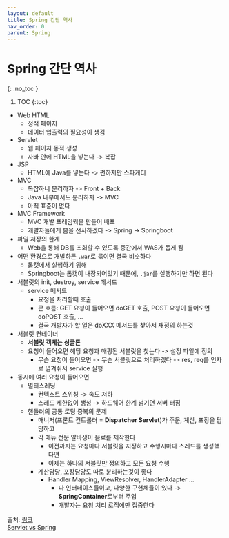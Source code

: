 ```yaml
---
layout: default
title: Spring 간단 역사
nav_order: 0
parent: Spring
---
```


# Spring 간단 역사
{: .no_toc }

1. TOC
{:toc}

- Web HTML
  - 정적 페이지
  - 데이터 입출력의 필요성이 생김
- Servlet
  - 웹 페이지 동적 생성
  - 자바 안에 HTML을 넣는다 -> 복잡
- JSP
  - HTML에 Java를 넣는다 -> 편하지만 스파게티
- MVC
  - 복잡하니 분리하자 -> Front + Back
  - Java 내부에서도 분리하자 -> MVC
  - 아직 표준이 없다
- MVC Framework
  - MVC 개발 프레임웍을 만들어 배포
  - 개발자들에게 봄을 선사하겠다 -> Spring -> Springboot
- 파일 저장의 한계
  - Web을 통해 DB를 조회할 수 있도록 중간에서 WAS가 돕게 됨
- 어떤 환경으로 개발하든 `.war`로 묶이면 결국 비슷하다
  - 톰캣에서 실행하기 위해
  - Springboot는 톰캣이 내장되어있기 때문에, `.jar`를 실행하기만 하면 된다
- 서블릿의 init, destroy, service 메서드
  - service 메서드
    - 요청을 처리할때 호출
    - 큰 흐름: GET 요청이 들어오면 doGET 호출, POST 요청이 들어오면 doPOST 호출, ...
    - 결국 개발자가 할 일은 doXXX 메서드를 찾아서 재정의 하는것
- 서블릿 컨테이너
  - **서블릿 객체는 싱글톤**
  - 요청이 들어오면 해당 요청과 매핑된 서블릿을 찾는다 -> 설정 파일에 정의
    - 무슨 요청이 들어오면 -> 무슨 서블릿으로 처리하겠다 -> res, req를 인자로 넘겨줘서 service 실행
- 동시에 여러 요청이 들어오면
  - 멀티스레딩
    - 컨텍스트 스위칭 -> 속도 저하
    - 스레드 제한없이 생성 -> 하드웨어 한계 넘기면 서버 터짐
  - 핸들러의 공통 로딩 중복의 문제
    - 매니저(프론트 컨트롤러 = **Dispatcher Servlet**)가 주문, 계산, 포장을 담당하고
    - 각 메뉴 전문 알바생이 음료를 제작한다
      - 이전까지는 요청마다 서블릿을 지정하고 수행시마다 스레드를 생성했다면
      - 이제는 하나의 서블릿만 정의하고 모든 요청 수행
    - 계산담당, 포장담당도 따로 분리하는것이 좋다
      - Handler Mapping, ViewResolver, HandlerAdapter ...
        - 다 인터페이스들이고, 다양한 구현체들이 있다 -> **SpringContainer**로부터 주입
        - 개발자는 요청 처리 로직에만 집중한다

출처: [링크](https://youtu.be/PH8-V6ah0XQ?si=b6DhXw6zBucbKt0u)  
[Servlet vs Spring](https://youtu.be/calGCwG_B4Y?si=18ju66rn_MqiFjzr)